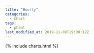 ```yaml
---
title: "Hourly"
categories:
  - Chart
tags:
  - phant
last_modified_at: 2019-11-08T19:08:12Z
---
```


{% include charts.html %}

<script>
var drawThisChart = creata_drawChart('?limit=288', 'chart-hourly');
google.charts.setOnLoadCallback(drawThisChart);
</script>

<div id="chart-hourly" style="width: 100%;"></div>
<div id="save_png"></div>


<!-- Local Variables: -->
<!-- time-stamp-pattern: "8/^last_modified_at: %:y-%02m-%02dT%02H:%02M:%02SZ$" -->
<!-- time-stamp-time-zone: "UTC" -->
<!-- End: -->
